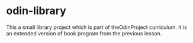 # odin-library
This a small library project which is part of theOdinProject curriculum. It is an extended version of book program from the previous lesson.
